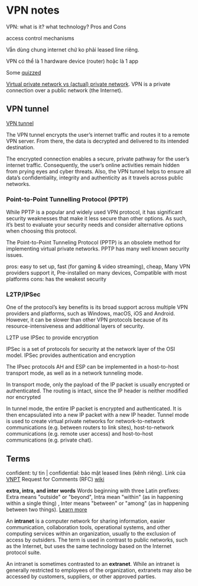 # VPN notes

VPN: what is it? what technology?
Pros and Cons

access control mechanisms

Vẫn dùng chung internet chứ ko phải leased line riêng.

VPN có thể là 1 hardware device (router) hoặc là 1 app

Some [quizzed](https://www.proprofs.com/quiz-school/story.php?title=vpn-practice-test)

[Virtual private network vs (actual) private network](https://www.quora.com/What-is-the-difference-between-a-VPN-and-a-private-network). VPN is a private connection over a public network (the Internet).

## VPN tunnel

[VPN tunnel](https://www.forbes.com/advisor/ca/business/software/what-is-vpn-tunnel/)

The VPN tunnel encrypts the user’s internet traffic and routes it to a remote VPN server. From there, the data is decrypted and delivered to its intended destination.

The encrypted connection enables a secure, private pathway for the user’s internet traffic. Consequently, the user’s online activities remain hidden from prying eyes and cyber threats. Also, the VPN tunnel helps to ensure all data’s confidentiality, integrity and authenticity as it travels across public networks.

### Point-to-Point Tunnelling Protocol (PPTP)

While PPTP is a popular and widely used VPN protocol, it has significant security weaknesses that make it less secure than other options. As such, it’s best to evaluate your security needs and consider alternative options when choosing this protocol.

The Point-to-Point Tunneling Protocol (PPTP) is an obsolete method for implementing virtual private networks. PPTP has many well known security issues.

pros: easy to set up, fast (for gaming & video streaming), cheap, Many VPN providers support it, Pre-installed on many devices, Compatible with most platforms
cons: has the weakest security

### L2TP/IPSec

One of the protocol’s key benefits is its broad support across multiple VPN providers and platforms, such as Windows, macOS, iOS and Android. However, it can be slower than other VPN protocols because of its resource-intensiveness and additional layers of security.

L2TP use IPSec to provide encryption

IPSec is a set of protocols for security at the network layer of the OSI model. IPSec provides authentication and encryption

The IPsec protocols AH and ESP can be implemented in a host-to-host transport mode, as well as in a network tunneling mode. 

In transport mode, only the payload of the IP packet is usually encrypted or authenticated. The routing is intact, since the IP header is neither modified nor encrypted

In tunnel mode, the entire IP packet is encrypted and authenticated. It is then encapsulated into a new IP packet with a new IP header. Tunnel mode is used to create virtual private networks for network-to-network communications (e.g. between routers to link sites), host-to-network communications (e.g. remote user access) and host-to-host communications (e.g. private chat).

## Terms

confident: tự tin | confidential: bảo mật
leased lines (kênh riêng). Link của [VNPT](https://vnpt.com.vn/doanh-nghiep/san-pham-dich-vu/kenh-thue-rieng/)
Request for Comments (RFC) [wiki](https://en.wikipedia.org/wiki/Request_for_Comments)

 **extra, intra, and inter words**
Words beginning with three Latin prefixes: Extra means "outside" or "beyond", Intra mean "within" (as in happening within a single thing)
, Inter means "between" or "among" (as in happening between two things).
[Learn more](https://www.merriam-webster.com/grammar/intra-and-inter-usage)

An **intranet** is a computer network for sharing information, easier communication, collaboration tools, operational systems, and other computing services within an organization, usually to the exclusion of access by outsiders. The term is used in contrast to public networks, such as the Internet, but uses the same technology based on the Internet protocol suite.

An intranet is sometimes contrasted to an **extranet**. While an intranet is generally restricted to employees of the organization, extranets may also be accessed by customers, suppliers, or other approved parties.